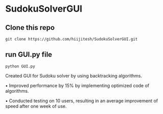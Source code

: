 # SudokuSolverGUI

## Clone this repo
 ```
 git clone https://github.com/hiijitesh/SudokuSolverGUI.git
 ```
 ## run GUI.py file
 ```
 python GUI.py
 ```

 
 Created GUI for Sudoku solver by using backtracking algorithms.
 
• Improved performance by 15% by implementing optimized code of algorithms.

• Conducted testing on 10 users, resulting in an average improvement of speed after one week of use.
